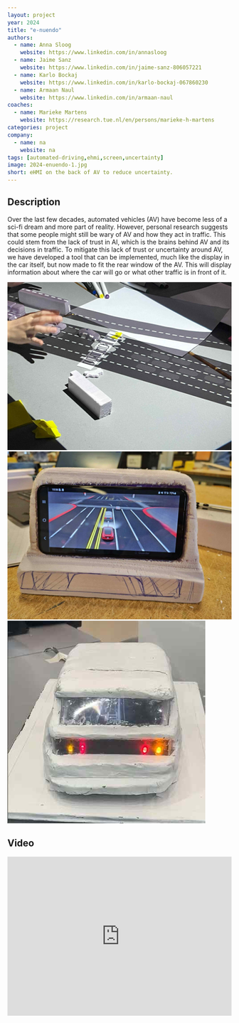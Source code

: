 ```yaml
---
layout: project
year: 2024
title: "e-nuendo"
authors:
  - name: Anna Sloog
    website: https://www.linkedin.com/in/annasloog
  - name: Jaime Sanz
    website: https://www.linkedin.com/in/jaime-sanz-806057221
  - name: Karlo Bockaj
    website: https://www.linkedin.com/in/karlo-bockaj-067860230
  - name: Armaan Naul
    website: https://www.linkedin.com/in/armaan-naul
coaches:
  - name: Marieke Martens
    website: https://research.tue.nl/en/persons/marieke-h-martens
categories: project
company:
  - name: na
    website: na
tags: [automated-driving,ehmi,screen,uncertainty]
image: 2024-enuendo-1.jpg
short: eHMI on the back of AV to reduce uncertainty.
---
```


## Description
Over the last few decades, automated vehicles (AV) have become less of a sci-fi dream and more part of reality. However, personal research suggests that some people might still be wary of AV and how they act in traffic. This could stem from the lack of trust in AI, which is the brains behind AV and its decisions in traffic. To mitigate this lack of trust or uncertainty around AV, we have developed a tool that can be implemented, much like the display in the car itself, but now made to fit the rear window of the AV. This will display information about where the car will go or what other traffic is in front of it.

<div class="project-image">
  <img src="/assets/img/2024-enuendo-2.jpg">
</div>
<div class="project-image">
  <img src="/assets/img/2024-enuendo-3.jpg">
</div>
<div class="project-image">
  <img src="/assets/img/2024-enuendo-4.jpg">
</div>

## Video
<iframe style="display:inline-block; border:0px solid #FFF; width: 100%; height: 358px" src="https://www.youtube.com/embed/aYPmEhbB8jk?playlist=aYPmEhbB8jk&loop=1&autoplay=1&mute=1" frameborder="0" allowfullscreen></iframe>
